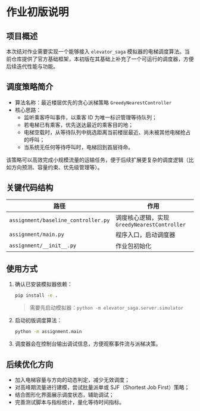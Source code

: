 # 作业初版说明

## 项目概述

本次结对作业需要实现一个能够接入 `elevator_saga` 模拟器的电梯调度算法。当前仓库提供了官方基础框架，本初版在其基础上补充了一个可运行的调度器，方便后续迭代性能与功能。

## 调度策略简介

- 算法名称：最近楼层优先的贪心派梯策略 `GreedyNearestController`
- 核心思路：
  - 监听乘客呼叫事件，以乘客 ID 为唯一标识管理等待队列；
  - 若电梯已有乘客，优先送达最近的乘客目的地；
  - 电梯空载时，从等待队列中挑选距离当前楼层最近、尚未被其他电梯抢占的呼叫；
  - 当系统无任何等待呼叫时，电梯回到首层待命。

该策略可以高效完成小规模流量的运输任务，便于后续扩展更复杂的调度逻辑（比如方向预测、容量约束、优先级管理等）。

## 关键代码结构

| 路径 | 作用 |
| ---- | ---- |
| `assignment/baseline_controller.py` | 调度核心逻辑，实现 `GreedyNearestController` |
| `assignment/main.py` | 程序入口，启动调度器 |
| `assignment/__init__.py` | 作业包初始化 |

## 使用方式

1. 确认已安装模拟器依赖：

   ```bash
   pip install -e .
   ```

   > 需要先启动模拟器：`python -m elevator_saga.server.simulator`

2. 启动初版调度算法：

   ```bash
   python -m assignment.main
   ```

3. 调度器会在控制台输出调试信息，方便观察事件流与派梯决策。

## 后续优化方向

- 加入电梯容量与方向的动态判定，减少无效调度；
- 对高峰期流量进行建模，尝试批量派单或 SJF（Shortest Job First）策略；
- 结合图形化界面展示调度状态，辅助调试；
- 完善测试脚本与指标统计，量化等待时间指标。

